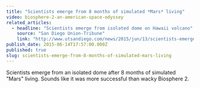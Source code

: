 ```yaml
---
title: "Scientists emerge from 8 months of simulated *Mars* living"
video: biosphere-2-an-american-space-odyssey
related_articles:
  - headline: "Scientists emerge from isolated dome on Hawaii volcano"
    source: "San Diego Union-Tribune"
    link: "http://www.utsandiego.com/news/2015/jun/13/scientists-emerge-from-isolated-dome-on-hawaii/"
publish_date: 2015-06-14T17:57:00.000Z
published: true
slug: scientists-emerge-from-8-months-of-simulated-mars-living
---
```

Scientists emerge from an isolated dome after 8 months of simulated "Mars" living. Sounds like it was more successful than wacky Biosphere 2.

